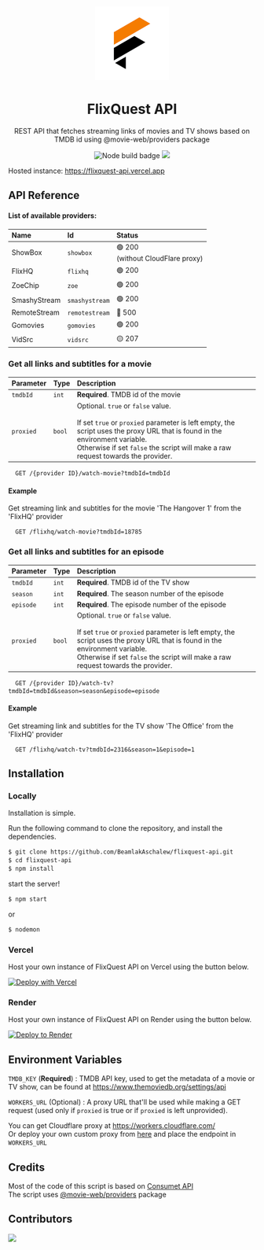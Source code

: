 <p align="center">
    <img alt="Consumet" src="https://raw.githubusercontent.com/BeamlakAschalew/beamlakaschalew.github.io/main/cinemax/res/assets/images/logo.png" width="150">
</p>
<h1 align="center">FlixQuest API</h1>

<p align="center">REST API that fetches streaming links of movies and TV shows based on TMDB id using @movie-web/providers package</p>

<p align="center"><a src="https://github.com/BeamlakAschalew/flixquest-api/actions/workflows/node.js.yml"><img src="https://github.com/BeamlakAschalew/flixquest-api/actions/workflows/node.js.yml/badge.svg" alt="Node build badge"></a>
<a src="https://github.com/BeamlakAschalew/flixquest-api/blob/main/LICENSE"><img src="https://img.shields.io/github/license/BeamlakAschalew/flixquest-api"></img></a>
</p>

Hosted instance: https://flixquest-api.vercel.app

## API Reference

#### List of available providers:

| Name         | Id             | Status                               |
| :----------- | :------------- | :----------------------------------- |
| ShowBox      | `showbox`      | 🟢 200 <br>(without CloudFlare proxy) |
| FlixHQ       | `flixhq`       | 🟢 200                                |
| ZoeChip      | `zoe`          | 🟢 200                                |
| SmashyStream | `smashystream` | 🟢 200                                |
| RemoteStream | `remotestream` | 🔴 500                                |
| Gomovies     | `gomovies`     | 🟢 200                                |
| VidSrc       | `vidsrc`       | 🟡 207                                |

### Get all links and subtitles for a movie

| Parameter | Type   | Description                                                                                                                                                                                                                                                  |
| :-------- | :----- | :----------------------------------------------------------------------------------------------------------------------------------------------------------------------------------------------------------------------------------------------------------- |
| `tmdbId`  | `int`  | **Required**. TMDB id of the movie                                                                                                                                                                                                                           |
| `proxied` | `bool` | Optional. `true` or `false` value.<br><br>If set `true` or `proxied` parameter is left empty, the script uses the proxy URL that is found in the environment variable.<br/>Otherwise if set `false` the script will make a raw request towards the provider. |

```http
  GET /{provider ID}/watch-movie?tmdbId=tmdbId
```

#### Example

Get streaming link and subtitles for the movie 'The Hangover 1' from the 'FlixHQ' provider

```http
  GET /flixhq/watch-movie?tmdbId=18785
```

### Get all links and subtitles for an episode

| Parameter | Type   | Description                                                                                                                                                                                                                                                  |
| :-------- | :----- | :----------------------------------------------------------------------------------------------------------------------------------------------------------------------------------------------------------------------------------------------------------- |
| `tmdbId`  | `int`  | **Required**. TMDB id of the TV show                                                                                                                                                                                                                         |
| `season`  | `int`  | **Required**. The season number of the episode                                                                                                                                                                                                               |
| `episode` | `int`  | **Required**. The episode number of the episode                                                                                                                                                                                                              |
| `proxied` | `bool` | Optional. `true` or `false` value.<br><br>If set `true` or `proxied` parameter is left empty, the script uses the proxy URL that is found in the environment variable.<br/>Otherwise if set `false` the script will make a raw request towards the provider. |

```http
  GET /{provider ID}/watch-tv?tmdbId=tmdbId&season=season&episode=episode
```

#### Example

Get streaming link and subtitles for the TV show 'The Office' from the 'FlixHQ' provider

```http
  GET /flixhq/watch-tv?tmdbId=2316&season=1&episode=1
```

## Installation

### Locally

Installation is simple.

Run the following command to clone the repository, and install the dependencies.

```sh
$ git clone https://github.com/BeamlakAschalew/flixquest-api.git
$ cd flixquest-api
$ npm install
```

start the server!

```sh
$ npm start
```
or

```sh
$ nodemon
```

### Vercel

Host your own instance of FlixQuest API on Vercel using the button below.

[![Deploy with Vercel](https://vercel.com/button)](https://vercel.com/new/clone?repository-url=https%3A%2F%2Fgithub.com%BeamlakAschalew%2Fflixquest-api)

### Render

Host your own instance of FlixQuest API on Render using the button below.

[![Deploy to Render](https://render.com/images/deploy-to-render-button.svg)](https://render.com/deploy?repo=https://github.com/BeamlakAschalew/flixquest-api)

## Environment Variables

`TMDB_KEY` (**Required**) : TMDB API key, used to get the metadata of a movie or TV show, can be found at https://www.themoviedb.org/settings/api

`WORKERS_URL` (Optional) : A proxy URL that'll be used while making a GET request (used only if `proxied` is true or if `proxied` is left unprovided).

You can get Cloudflare proxy at https://workers.cloudflare.com/<br>
Or deploy your own custom proxy from [here](https://github.com/movie-web/simple-proxy) and place the endpoint in `WORKERS_URL` 


## Credits
Most of the code of this script is based on [Consumet API](https://github.com/consumet/api.consumet.org/)<br>
The script uses [@movie-web/providers](https://www.npmjs.com/package/@movie-web/providers) package
## Contributors
<a href="https://github.com/beamlakaschalew/flixquest-api/graphs/contributors">
  <img src="https://contrib.rocks/image?repo=beamlakaschalew/flixquest-api" />
</a>


